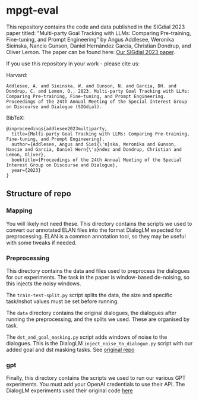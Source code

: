 # mpgt-eval

This repository contains the code and data published in the SIGdial 2023 paper titled: "Multi-party Goal Tracking with LLMs: Comparing Pre-training, Fine-tuning, and Prompt Engineering" by Angus Addlesee, Weronika Sieińska, Nancie Gunson, Daniel Hernández Garcia, Christian Dondrup, and Oliver Lemon. The paper can be found here: [Our SIGdial 2023 paper](https://sigdialinlg2023.github.io/paper_sigdial109.html).

If you use this repository in your work - please cite us:

Harvard:
```
Addlesee, A. and Sieinska, W. and Gunson, N. and Garcia, DH. and Dondrup, C. and Lemon, O., 2023. Multi-party Goal Tracking with LLMs: Comparing Pre-training, Fine-tuning, and Prompt Engineering. Proceedings of the 24th Annual Meeting of the Special Interest Group on Discourse and Dialogue (SIGdial).
```

BibTeX:
```
@inproceedings{addlesee2023multiparty,
  title={Multi-party Goal Tracking with LLMs: Comparing Pre-training, Fine-tuning, and Prompt Engineering},
  author={Addlesee, Angus and Siei{\'n}ska, Weronika and Gunson, Nancie and Garcia, Daniel Hern{\'a}ndez and Dondrup, Christian and Lemon, Oliver},
  booktitle={Proceedings of the 24th Annual Meeting of the Special Interest Group on Discourse and Dialogue},
  year={2023}
}
```

## Structure of repo

### Mapping

You will likely not need these. This directory contains the scripts we used to convert our annotated ELAN files into the format DialogLM expected for preprocessing. ELAN is a common annotation tool, so they may be useful with some tweaks if needed.

### Preprocessing

This directory contains the data and files used to preprocess the dialogues for our experiments. The task in the paper is window-based de-noising, so this injects the noisy windows.

The `train-test-split.py` script splits the data, the size and specific task/nshot values must be set before running.

The `data` directory contains the original dialogues, the dialogues after running the preprocessing, and the splits we used. These are organised by task.

The `dst_and_goal_masking.py` script adds windows of noise to the dialogues. This is the DialogLM `inject_noise_to_dialogue.py` script with our added goal and dst masking tasks. See [original repo](https://github.com/microsoft/DialogLM)

### gpt

Finally, this directory contains the scripts we used to run our various GPT experiments. You must add your OpenAI credentials to use their API. The DialogLM experiments used their original code [here](https://github.com/microsoft/DialogLM)
